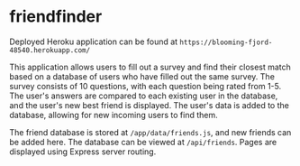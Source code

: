 # friendfinder

Deployed Heroku application can be found at `https://blooming-fjord-48540.herokuapp.com/` 

This application allows users to fill out a survey and find their closest match based on a database of users who have filled out the same survey.  The survey consists of 10 questions, with each question being rated from 1-5.  The user's answers are compared to each existing user in the database, and the user's new best friend is displayed.  The user's data is added to the database, allowing for new incoming users to find them.

The friend database is stored at `/app/data/friends.js`, and new friends can be added here.  The database can be viewed at `/api/friends`.  Pages are displayed using Express server routing.  
